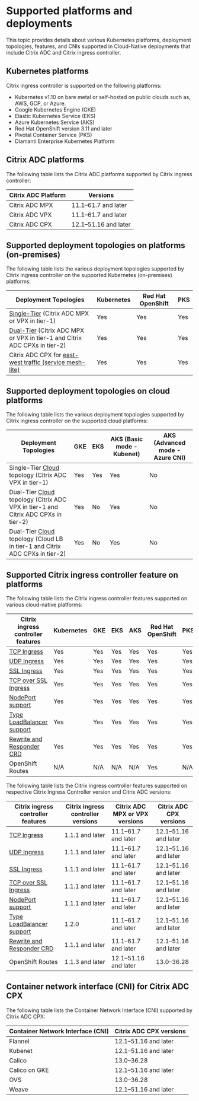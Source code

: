 # Supported platforms and deployments

This topic provides details about various Kubernetes platforms, deployment topologies, features, and CNIs supported in Cloud-Native deployments that include Citrix ADC and Citrix ingress controller.

## Kubernetes platforms

Citrix ingress controller is supported on the following platforms:

-  Kubernetes v1.10 on bare metal or self-hosted on public clouds such as, AWS, GCP, or Azure.
-  Google Kubernetes Engine (GKE)
-  Elastic Kubernetes Service (EKS)
-  Azure Kubernetes Service (AKS)
-  Red Hat OpenShift version 3.11 and later
-  Pivotal Container Service (PKS)
-  Diamanti Enterprise Kubernetes Platform

## Citrix ADC platforms

The following table lists the Citrix ADC platforms supported by Citrix ingress controller:

| Citrix ADC Platform | Versions |
| ------------------- | -------- |
| Citrix ADC MPX      | 11.1–61.7 and later |
| Citrix ADC VPX      | 11.1–61.7 and later |
| Citrix ADC CPX      | 12.1–51.16 and later |

## Supported deployment topologies on platforms (on-premises)

The following table lists the various deployment topologies supported by Citrix ingress controller on the supported Kubernetes (on-premises) platforms:

| Deployment Topologies | Kubernetes | Red Hat OpenShift | PKS |
| --------------------- | ---------- | --------------------------- | ------------------------- |
| [Single-Tier](https://developer-docs.citrix.com/projects/citrix-k8s-ingress-controller/en/latest/deployment-topologies/#single-tier-topology) (Citrix ADC MPX or VPX in tier-1)| Yes | Yes | Yes |
| [Dual-Tier](https://developer-docs.citrix.com/projects/citrix-k8s-ingress-controller/en/latest/deployment-topologies/#dual-tier-topology) (Citrix ADC MPX or VPX in tier-1 and Citrix ADC CPXs in tier-2) | Yes | Yes | Yes |
| Citrix ADC CPX for [east-west traffic (service mesh-lite)](https://developer-docs.citrix.com/projects/citrix-k8s-ingress-controller/en/latest/deployment-topologies/#using-the-ingress-adc-for-east-west-traffic) | Yes | Yes | Yes |

## Supported deployment topologies on cloud platforms

The following table lists the various deployment topologies supported by Citrix ingress controller on the supported cloud platforms:

| Deployment Topologies | GKE | EKS | AKS (Basic mode - Kubenet) | AKS (Advanced mode - Azure CNI) |
| --------------------- |  --------------------------- | ------------------------- | --------------- | ----------------- |
| Single-Tier [Cloud](https://developer-docs.citrix.com/projects/citrix-k8s-ingress-controller/en/latest/deployment-topologies/#cloud-topology) topology (Citrix ADC VPX in tier-1) | Yes | Yes | Yes | No | |
| Dual-Tier [Cloud](https://developer-docs.citrix.com/projects/citrix-k8s-ingress-controller/en/latest/deployment-topologies/#cloud-topology) topology (Citrix ADC VPX in tier-1 and Citrix ADC CPXs in tier-2) | Yes | No | Yes | No |
| Dual-Tier [Cloud](https://developer-docs.citrix.com/projects/citrix-k8s-ingress-controller/en/latest/deployment-topologies/#cloud-topology) topology (Cloud LB in tier-1 and Citrix ADC CPXs in tier-2) | Yes | No | Yes | No |

## Supported Citrix ingress controller feature on platforms

The following table lists the Citrix ingress controller features supported on various cloud-native platforms:

| Citrix ingress controller features | Kubernetes | GKE | EKS | AKS | Red Hat OpenShift | PKS |
| --------------------- | ---------- | --------------------------- | ------------------------- | --------------- | ----------------- | --------------------------------|
| [TCP Ingress](https://developer-docs.citrix.com/projects/citrix-k8s-ingress-controller/en/latest/how-to/tcp-udp-ingress/) | Yes | Yes | Yes | Yes | Yes | Yes |
| [UDP Ingress](https://developer-docs.citrix.com/projects/citrix-k8s-ingress-controller/en/latest/how-to/tcp-udp-ingress/) | Yes | Yes | Yes | Yes | Yes | Yes |
| [SSL Ingress](https://developer-docs.citrix.com/projects/citrix-k8s-ingress-controller/en/latest/certificate-management/tls-certificate-handling/) | Yes | Yes | Yes | Yes | Yes | Yes |
| [TCP over SSL Ingress](https://developer-docs.citrix.com/projects/citrix-k8s-ingress-controller/en/latest/how-to/tcp-udp-ingress/#load-balance-ingress-traffic-based-on-tcp-over-ssl) | Yes | Yes | Yes | Yes | Yes | Yes |
| [NodePort support](https://developer-docs.citrix.com/projects/citrix-k8s-ingress-controller/en/latest/network/nodeport/) | Yes | Yes | Yes | Yes | Yes | Yes |
| [Type LoadBalancer support](https://developer-docs.citrix.com/projects/citrix-k8s-ingress-controller/en/latest/network/type_loadbalancer/) | Yes | Yes | Yes | Yes | Yes | Yes |
| [Rewrite and Responder CRD](https://developer-docs.citrix.com/projects/citrix-k8s-ingress-controller/en/latest/crds/rewrite-responder/) | Yes | Yes | Yes | Yes | Yes | Yes |
| OpenShift Routes | N/A | N/A | N/A | N/A | Yes | N/A |

The following table lists the Citrix ingress controller features supported on respective Citrix Ingress Controller version and Citrix ADC versions:

| Citrix ingress controller features | Citrix ingress controller versions | Citrix ADC MPX or VPX versions | Citrix ADC CPX versions |
| --------------------- | --------------------------- |--------------------------------| -------  |
| [TCP Ingress](https://developer-docs.citrix.com/projects/citrix-k8s-ingress-controller/en/latest/how-to/tcp-udp-ingress/) | 1.1.1 and later | 11.1–61.7 and later | 12.1–51.16 and later  |
| [UDP Ingress](https://developer-docs.citrix.com/projects/citrix-k8s-ingress-controller/en/latest/how-to/tcp-udp-ingress/) | 1.1.1 and later | 11.1–61.7 and later | 12.1–51.16 and later |
| [SSL Ingress](https://developer-docs.citrix.com/projects/citrix-k8s-ingress-controller/en/latest/how-to/tcp-udp-ingress/) | 1.1.1 and later | 11.1–61.7 and later | 12.1–51.16 and later |
| [TCP over SSL Ingress](https://developer-docs.citrix.com/projects/citrix-k8s-ingress-controller/en/latest/how-to/tcp-udp-ingress/) | 1.1.1 and later | 11.1–61.7 and later| 12.1–51.16 and later |
| [NodePort support](https://developer-docs.citrix.com/projects/citrix-k8s-ingress-controller/en/latest/network/nodeport/) | 1.1.1 and later | 11.1–61.7 and later | 12.1–51.16 and later |
| [Type LoadBalancer support](https://developer-docs.citrix.com/projects/citrix-k8s-ingress-controller/en/latest/network/type_loadbalancer/) | 1.2.0 | 11.1–61.7 and later | 12.1–51.16 and later |
| [Rewrite and Responder CRD](https://developer-docs.citrix.com/projects/citrix-k8s-ingress-controller/en/latest/crds/rewrite-responder/) | 1.1.1 and later | 11.1–61.7 and later | 12.1–51.16 and later |
| OpenShift Routes | 1.1.3 and later | 12.1–51.16 and later | 13.0–36.28 |

## Container network interface (CNI) for Citrix ADC CPX

The following table lists the Container Network Interface (CNI) supported by Citrix ADC CPX:

| Container Network Interface (CNI) | Citrix ADC CPX versions |
| --------------------------------- | ----------------------- |
| Flannel | 12.1–51.16 and later |
| Kubenet | 12.1–51.16 and later |
| Calico | 13.0–36.28 |
| Calico on GKE | 12.1–51.16 and later |
| OVS | 13.0–36.28 |
| Weave | 12.1–51.16 and later |
